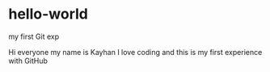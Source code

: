# hello-world
my first Git exp

Hi everyone my name is Kayhan I love coding and this is my first experience with GitHub
